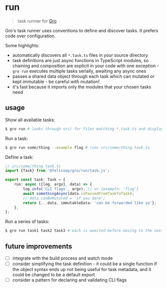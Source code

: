 # run

> task runner for
> [Gro](https://github.com/feltcoop/gro)

Gro's task runner uses conventions to define and discover tasks.
It prefers code over configuration.

Some highlights:

- automatically discovers all `*.task.ts` files in your source directory
- task definitions are just async functions in TypeScript modules,
  so chaining and composition are explicit in your code with one exception -
  `gro run` executes multiple tasks serially, awaiting any async ones
- passes a shared data object through each task
  which can mutated or kept immutable - be careful with mutation!
- it's fast because it imports only the modules that your chosen tasks need

## usage

Show all available tasks:

```bash
$ gro run # looks through src/ for files matching *.task.ts and displays them
```

Run a task:

```bash
$ gro run some/thing --example flag # runs src/some/thing.task.ts
```

Define a task:

```ts
// src/some/thing.task.ts
import {Task} from '@feltcoop/gro/run/task.js';

export const task: Task = {
	run: async ({log, argv}, data) => {
		log.info('CLI flags', argv); // => {example: 'flag'}
		await somethingAsync(data.isPassedFromTaskToTask);
		// data.canBeMutated = 'if you dare';
		return {...data, immutableData: 'can be forwarded like so'};
	},
};
```

Run a series of tasks:

```bash
$ gro run task1 task2 task3 # each is awaited before moving to the next
```

## future improvements

- [ ] integrate with the build process and watch mode
- [ ] consider simplifying the task definition -
      it could be a single function if the object syntax
      ends up not being useful for task metadata,
      and it could be changed to be a default export
- [ ] consider a pattern for declaring and validating CLI flags
